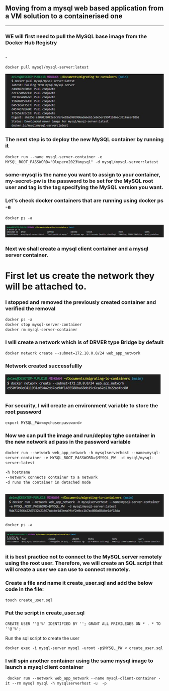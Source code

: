 ## Moving from a mysql web based application from a VM solution to a containerised one
---
### WE will first need to pull the MySQL base image from the Docker Hub Registry
### .

```
docker pull mysql/mysql-server:latest
```
![Install mysql](./images/install-mysql.JPG)

### The next step is to deploy the new MySQL container by running it
```
docker run --name mysql-server-container -e MYSQL_ROOT_PASSWORD="Olupero2023%mysql" -d mysql/mysql-server:latest
```
### some-mysql is the name you want to assign to your container, my-secret-pw is the password to be set for the MySQL root user and tag is the tag specifying the MySQL version you want.

### Let's check docker containers that are running using docker ps -a
```
docker ps -a
```
![mysql container](./images/mysql-container.JPG)

### Next we shall create a mysql client container and a mysql server container.
# First let us create the network they will be attached to.

### I stopped and removed the previously created container and verified the removal
```
docker ps -a
docker stop mysql-server-container
docker rm mysql-server-container
```

### I will create a network which is of  DRVER type Bridge  by default

```
docker network create --subnet=172.18.0.0/24 web_app_network
```

### Network created successfullly

![network created](./images/network-created.JPG)

### For security, I will create an environment variable to store the root password
```
export MYSQL_PW=<mychosenpassword>
```
### Now we can pull the image and run/deploy tghe container in the new network ad pass in the password variable

```
docker run --network web_app_network -h mysqlserverhost --name=mysql-server-container -e MYSQL_ROOT_PASSWORD=$MYSQL_PW  -d mysql/mysql-server:latest
```

```
-h hostname
--network connects container to a network
-d runs the container in detached mode


```
![new mysql server container](./images/new-mysql-container.JPG)


```
docker ps -a
```

![new mysql server container](./images/container-running2.JPG)

### it is best practice not to connect to the MySQL server remotely using the root user. Therefore, we will create an SQL script that will create a user we can use to connect remotely.

### Create a file and name it create_user.sql and add the below code in the file:
```
touch create_user.sql
```
### Put the script in create_user.sql
```
CREATE USER ''@'%' IDENTIFIED BY ''; GRANT ALL PRIVILEGES ON * . * TO ''@'%';
```
Run the sql script to create the user
```
docker exec -i mysql-server mysql -uroot -p$MYSQL_PW < create_user.sql
 ```

 ### I will spin another container using the same mysql image to launch a mysql client container
```
 docker run --network web_app_network --name mysql-client-container -it --rm mysql mysql -h mysqlserverhost -u  -p
 ```

 